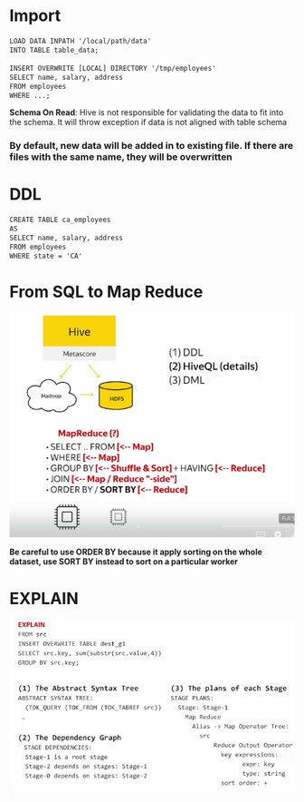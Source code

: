 # Import
```
LOAD DATA INPATH '/local/path/data'
INTO TABLE table_data;

INSERT OVERWRITE [LOCAL] DIRECTORY '/tmp/employees'
SELECT name, salary, address
FROM employees
WHERE ...;

```

**Schema On Read**: Hive is not responsible for validating the data to fit into the schema. It will throw exception if data is not aligned with table schema

### By default, new data will be added in to existing file. If there are files with the same name, they will be overwritten

# DDL
```
CREATE TABLE ca_employees
AS 
SELECT name, salary, address
FROM employees
WHERE state = 'CA'
```

# From SQL to Map Reduce
![hiveql-to-mapreduce](hiveql-to-mapreduce.png)

**Be careful to use ORDER BY because it apply sorting on the whole dataset, use SORT BY instead to sort on a particular worker**

# EXPLAIN
![explain](explain.png)